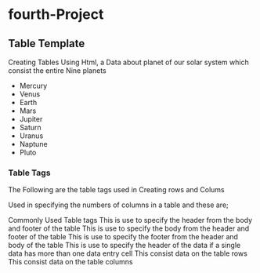 # fourth-Project

## Table Template
Creating Tables Using Html, a Data about planet of our solar system which consist the entire Nine planets
* Mercury
* Venus
* Earth
* Mars
* Jupiter
* Saturn
* Uranus
* Naptune
* Pluto

### Table Tags
The Following are the table tags used in Creating rows and Colums

<colgroups> Used in specifying the numbers of columns  in a table and these are; </colgroups>
<col span= "Specifying the number of columns to house the entire data in a table
<col style= "styling the border, and other tags like width and color

#### Commonly Used Table tags
<thead> This is use to specify the header from the body and footer of the table </thead>
<tbody> This is use to specify the body from the header and footer of the table </thead>
<tfoot> This is use to specify the footer from the header and body of the table </tfoot>
<th> This is use to specify the header of the data if a single data has more than one data entry cell </th>
<tr> This consist data on the table rows </tr>
<td> This consist data on the table columns </td>
